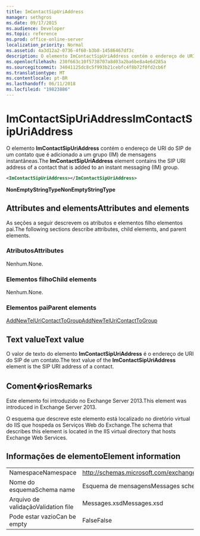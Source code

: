 ```yaml
---
title: ImContactSipUriAddress
manager: sethgros
ms.date: 09/17/2015
ms.audience: Developer
ms.topic: reference
ms.prod: office-online-server
localization_priority: Normal
ms.assetid: 4a3d12a2-0736-4f60-b3b8-14586467df3c
description: O elemento ImContactSipUriAddress contém o endereço de URI do SIP de um contato que é adicionado a um grupo (IM) de mensagens instantâneas.
ms.openlocfilehash: 230f663c10f5738707a8d03a2ba6be8a4e6d285a
ms.sourcegitcommit: 34041125dc8c5f993b21cebfc4f8b72f0fd2cb6f
ms.translationtype: MT
ms.contentlocale: pt-BR
ms.lasthandoff: 06/11/2018
ms.locfileid: "19823886"
---
```

# <a name="imcontactsipuriaddress"></a><span data-ttu-id="82365-103">ImContactSipUriAddress</span><span class="sxs-lookup"><span data-stu-id="82365-103">ImContactSipUriAddress</span></span>

<span data-ttu-id="82365-104">O elemento **ImContactSipUriAddress** contém o endereço de URI do SIP de um contato que é adicionado a um grupo (IM) de mensagens instantâneas.</span><span class="sxs-lookup"><span data-stu-id="82365-104">The **ImContactSipUriAddress** element contains the SIP URI address of a contact that is added to an instant messaging (IM) group.</span></span> 
  
```XML
<ImContactSipUriAddress></ImContactSipUriAddress>
```

 <span data-ttu-id="82365-105">**NonEmptyStringType**</span><span class="sxs-lookup"><span data-stu-id="82365-105">**NonEmptyStringType**</span></span>
## <a name="attributes-and-elements"></a><span data-ttu-id="82365-106">Attributes and elements</span><span class="sxs-lookup"><span data-stu-id="82365-106">Attributes and elements</span></span>

<span data-ttu-id="82365-107">As seções a seguir descrevem os atributos e elementos filho elementos pai.</span><span class="sxs-lookup"><span data-stu-id="82365-107">The following sections describe attributes, child elements, and parent elements.</span></span>
  
### <a name="attributes"></a><span data-ttu-id="82365-108">Atributos</span><span class="sxs-lookup"><span data-stu-id="82365-108">Attributes</span></span>

<span data-ttu-id="82365-109">Nenhum.</span><span class="sxs-lookup"><span data-stu-id="82365-109">None.</span></span>
  
### <a name="child-elements"></a><span data-ttu-id="82365-110">Elementos filho</span><span class="sxs-lookup"><span data-stu-id="82365-110">Child elements</span></span>

<span data-ttu-id="82365-111">Nenhum.</span><span class="sxs-lookup"><span data-stu-id="82365-111">None.</span></span>
  
### <a name="parent-elements"></a><span data-ttu-id="82365-112">Elementos pai</span><span class="sxs-lookup"><span data-stu-id="82365-112">Parent elements</span></span>

[<span data-ttu-id="82365-113">AddNewTelUriContactToGroup</span><span class="sxs-lookup"><span data-stu-id="82365-113">AddNewTelUriContactToGroup</span></span>](addnewteluricontacttogroup.md)
  
## <a name="text-value"></a><span data-ttu-id="82365-114">Text value</span><span class="sxs-lookup"><span data-stu-id="82365-114">Text value</span></span>

<span data-ttu-id="82365-115">O valor de texto do elemento **ImContactSipUriAddress** é o endereço de URI do SIP de um contato.</span><span class="sxs-lookup"><span data-stu-id="82365-115">The text value of the **ImContactSipUriAddress** element is the SIP URI address of a contact.</span></span> 
  
## <a name="remarks"></a><span data-ttu-id="82365-116">Coment�rios</span><span class="sxs-lookup"><span data-stu-id="82365-116">Remarks</span></span>

<span data-ttu-id="82365-117">Este elemento foi introduzido no Exchange Server 2013.</span><span class="sxs-lookup"><span data-stu-id="82365-117">This element was introduced in Exchange Server 2013.</span></span>
  
<span data-ttu-id="82365-118">O esquema que descreve este elemento está localizado no diretório virtual do IIS que hospeda os Serviços Web do Exchange.</span><span class="sxs-lookup"><span data-stu-id="82365-118">The schema that describes this element is located in the IIS virtual directory that hosts Exchange Web Services.</span></span>
  
## <a name="element-information"></a><span data-ttu-id="82365-119">Informações de elemento</span><span class="sxs-lookup"><span data-stu-id="82365-119">Element information</span></span>

|||
|:-----|:-----|
|<span data-ttu-id="82365-120">Namespace</span><span class="sxs-lookup"><span data-stu-id="82365-120">Namespace</span></span>  <br/> |http://schemas.microsoft.com/exchange/services/2006/messages  <br/> |
|<span data-ttu-id="82365-121">Nome do esquema</span><span class="sxs-lookup"><span data-stu-id="82365-121">Schema name</span></span>  <br/> |<span data-ttu-id="82365-122">Esquema de mensagens</span><span class="sxs-lookup"><span data-stu-id="82365-122">Messages schema</span></span>  <br/> |
|<span data-ttu-id="82365-123">Arquivo de validação</span><span class="sxs-lookup"><span data-stu-id="82365-123">Validation file</span></span>  <br/> |<span data-ttu-id="82365-124">Messages.xsd</span><span class="sxs-lookup"><span data-stu-id="82365-124">Messages.xsd</span></span>  <br/> |
|<span data-ttu-id="82365-125">Pode estar vazio</span><span class="sxs-lookup"><span data-stu-id="82365-125">Can be empty</span></span>  <br/> |<span data-ttu-id="82365-126">False</span><span class="sxs-lookup"><span data-stu-id="82365-126">False</span></span>  <br/> |
   

